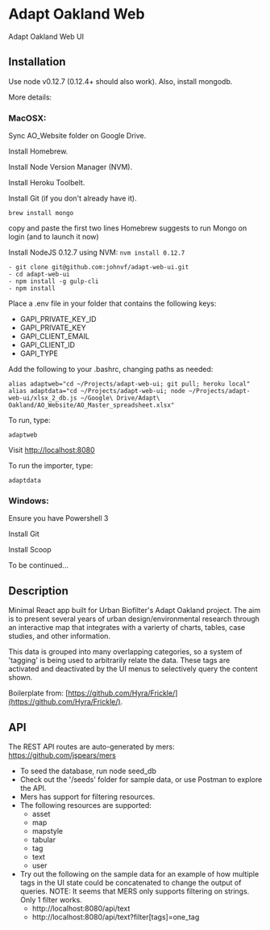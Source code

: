 # Adapt Oakland Web
Adapt Oakland Web UI

## Installation

Use node v0.12.7 (0.12.4+ should also work). Also, install mongodb.

More details:

### MacOSX:

Sync AO_Website folder on Google Drive.

Install Homebrew.

Install Node Version Manager (NVM).

Install Heroku Toolbelt.

Install Git (if you don't already have it).

`brew install mongo`

copy and paste the first two lines Homebrew suggests to run Mongo on login (and to launch it now)

Install NodeJS 0.12.7 using NVM:
`nvm install 0.12.7`

```
- git clone git@github.com:johnvf/adapt-web-ui.git
- cd adapt-web-ui
- npm install -g gulp-cli
- npm install
```
Place a .env file in your folder that contains the following keys:
- GAPI_PRIVATE_KEY_ID
- GAPI_PRIVATE_KEY
- GAPI_CLIENT_EMAIL
- GAPI_CLIENT_ID
- GAPI_TYPE

Add the following to your .bashrc, changing paths as needed:

```
alias adaptweb="cd ~/Projects/adapt-web-ui; git pull; heroku local"
alias adaptdata="cd ~/Projects/adapt-web-ui; node ~/Projects/adapt-web-ui/xlsx_2_db.js ~/Google\ Drive/Adapt\ Oakland/AO_Website/AO_Master_spreadsheet.xlsx"
```

To run, type: 
```
adaptweb
```
Visit [http://localhost:8080](http://localhost:8080)

To run the importer, type:
```
adaptdata
```

### Windows:
Ensure you have Powershell 3

Install Git

Install Scoop

To be continued...

## Description

Minimal React app built for Urban Biofilter's Adapt Oakland project. The aim is to present several years of urban design/environmental research through an interactive map that integrates with a varierty of charts, tables, case studies, and other information.

This data is grouped into many overlapping categories, so a system of 'tagging' is being used to arbitrarily relate the data. These tags are activated and deactivated by the UI menus to selectively query the content shown. 

Boilerplate from: [https://github.com/Hyra/Frickle/](https://github.com/Hyra/Frickle/).


## API
The REST API routes are auto-generated by mers: https://github.com/jspears/mers

- To seed the database, run node seed_db
- Check out the '/seeds' folder for sample data, or use Postman to explore the API.
- Mers has support for filtering resources. 
- The following resources are supported:
  - asset
  - map
  - mapstyle
  - tabular
  - tag
  - text
  - user
- Try out the following on the sample data for an example of how multiple tags in the UI state could be concatenated to change the output of queries. NOTE: It seems that MERS only supports filtering on strings. Only 1 filter works.
  - http://localhost:8080/api/text
  - http://localhost:8080/api/text?filter[tags]=one_tag
